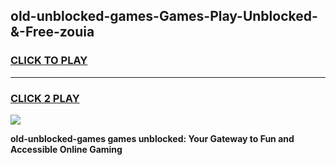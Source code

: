 
## old-unblocked-games-Games-Play-Unblocked-&-Free-zouia
<h3>
<a href="https://premium76.site?title=old-unblocked-games&ref=24A">CLICK TO PLAY</a></h3>
<hr>

<h3>
<a href="https://premium76.site?title=old-unblocked-games&ref=24A">CLICK 2 PLAY</a>
  
</h3>

<a href="https://premium76.site?title=old-unblocked-games&ref=24A"><img src="https://clearcache.store/games.png"></a>


**old-unblocked-games games unblocked: Your Gateway to Fun and Accessible Online Gaming**
